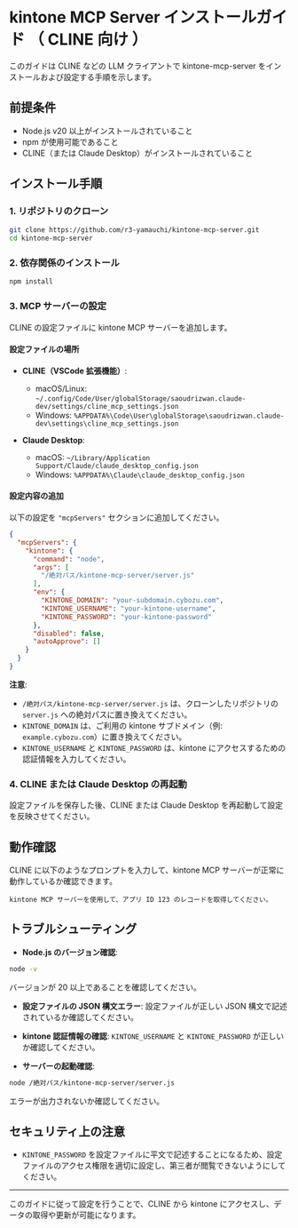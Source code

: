 # kintone MCP Server インストールガイド （ CLINE 向け ）

このガイドは CLINE などの LLM クライアントで kintone-mcp-server をインストールおよび設定する手順を示します。

## 前提条件

- Node.js v20 以上がインストールされていること
- npm が使用可能であること
- CLINE（または Claude Desktop）がインストールされていること

## インストール手順

### 1. リポジトリのクローン

```bash
git clone https://github.com/r3-yamauchi/kintone-mcp-server.git
cd kintone-mcp-server
```

### 2. 依存関係のインストール

```bash
npm install
```

### 3. MCP サーバーの設定

CLINE の設定ファイルに kintone MCP サーバーを追加します。

#### 設定ファイルの場所

- **CLINE（VSCode 拡張機能）**:
  - macOS/Linux: `~/.config/Code/User/globalStorage/saoudrizwan.claude-dev/settings/cline_mcp_settings.json`
  - Windows: `%APPDATA%\Code\User\globalStorage\saoudrizwan.claude-dev\settings\cline_mcp_settings.json`

- **Claude Desktop**:
  - macOS: `~/Library/Application Support/Claude/claude_desktop_config.json`
  - Windows: `%APPDATA%\Claude\claude_desktop_config.json`

#### 設定内容の追加

以下の設定を `"mcpServers"` セクションに追加してください。

```json
{
  "mcpServers": {
    "kintone": {
      "command": "node",
      "args": [
        "/絶対パス/kintone-mcp-server/server.js"
      ],
      "env": {
        "KINTONE_DOMAIN": "your-subdomain.cybozu.com",
        "KINTONE_USERNAME": "your-kintone-username",
        "KINTONE_PASSWORD": "your-kintone-password"
      },
      "disabled": false,
      "autoApprove": []
    }
  }
}
```

**注意**:

- `/絶対パス/kintone-mcp-server/server.js` は、クローンしたリポジトリの `server.js` への絶対パスに置き換えてください。
- `KINTONE_DOMAIN` は、ご利用の kintone サブドメイン（例: `example.cybozu.com`）に置き換えてください。
- `KINTONE_USERNAME` と `KINTONE_PASSWORD` は、kintone にアクセスするための認証情報を入力してください。

### 4. CLINE または Claude Desktop の再起動

設定ファイルを保存した後、CLINE または Claude Desktop を再起動して設定を反映させてください。

## 動作確認

CLINE に以下のようなプロンプトを入力して、kintone MCP サーバーが正常に動作しているか確認できます。

```text
kintone MCP サーバーを使用して、アプリ ID 123 のレコードを取得してください。
```

## トラブルシューティング

- **Node.js のバージョン確認**:

```bash
node -v
```

  バージョンが 20 以上であることを確認してください。

- **設定ファイルの JSON 構文エラー**:
  設定ファイルが正しい JSON 構文で記述されているか確認してください。

- **kintone 認証情報の確認**:
  `KINTONE_USERNAME` と `KINTONE_PASSWORD` が正しいか確認してください。

- **サーバーの起動確認**:

```bash
node /絶対パス/kintone-mcp-server/server.js
```

  エラーが出力されないか確認してください。

## セキュリティ上の注意

- `KINTONE_PASSWORD` を設定ファイルに平文で記述することになるため、設定ファイルのアクセス権限を適切に設定し、第三者が閲覧できないようにしてください。

---

このガイドに従って設定を行うことで、CLINE から kintone にアクセスし、データの取得や更新が可能になります。
